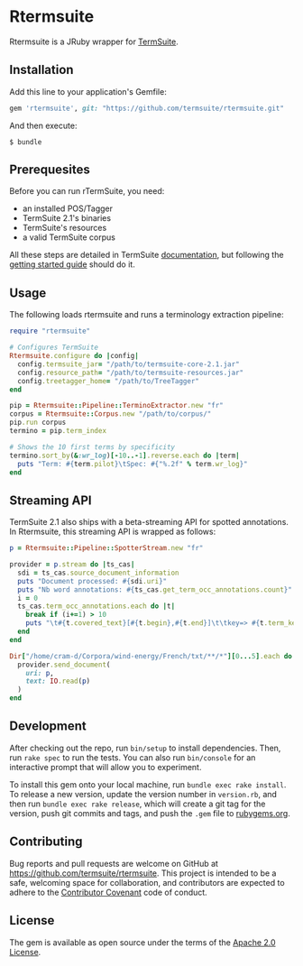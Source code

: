 # Rtermsuite

Rtermsuite is a JRuby wrapper for [TermSuite](http://termsuite.github.io/).

## Installation

Add this line to your application's Gemfile:

```ruby
gem 'rtermsuite', git: "https://github.com/termsuite/rtermsuite.git"
```

And then execute:

    $ bundle


## Prerequesites

Before you can run rTermSuite, you need:

 * an installed POS/Tagger
 * TermSuite 2.1's binaries
 * TermSuite's resources
 * a valid TermSuite corpus

All these steps are detailed in TermSuite [documentation](http://termsuite.github.io/documentation/introduction/),
but following the [getting started guide](http://termsuite.github.io/getting-started/) should do it.

## Usage

The following loads rtermsuite and runs a terminology extraction pipeline:

```ruby
require "rtermsuite"

# Configures TermSuite
Rtermsuite.configure do |config|
  config.termsuite_jar= "/path/to/termsuite-core-2.1.jar"
  config.resource_path= "/path/to/termsuite-resources.jar"
  config.treetagger_home= "/path/to/TreeTagger"
end

pip = Rtermsuite::Pipeline::TerminoExtractor.new "fr"
corpus = Rtermsuite::Corpus.new "/path/to/corpus/"
pip.run corpus
termino = pip.term_index

# Shows the 10 first terms by specificity
termino.sort_by(&:wr_log)[-10..-1].reverse.each do |term|
  puts "Term: #{term.pilot}\tSpec: #{"%.2f" % term.wr_log}"
end
```

## Streaming API

TermSuite 2.1 also ships with a beta-streaming API for spotted annotations.
In Rtermsuite, this streaming API is wrapped as follows:

``` ruby
p = Rtermsuite::Pipeline::SpotterStream.new "fr"

provider = p.stream do |ts_cas|
  sdi = ts_cas.source_document_information
  puts "Document processed: #{sdi.uri}"
  puts "Nb word annotations: #{ts_cas.get_term_occ_annotations.count}"
  i = 0
  ts_cas.term_occ_annotations.each do |t|
    break if (i+=1) > 10
    puts "\t#{t.covered_text}[#{t.begin},#{t.end}]\t\tkey=> #{t.term_key}"
  end
end

Dir["/home/cram-d/Corpora/wind-energy/French/txt/**/*"][0...5].each do |p|
  provider.send_document(
    uri: p,
    text: IO.read(p)
  )
end
```

## Development

After checking out the repo, run `bin/setup` to install dependencies. Then, run `rake spec` to run the tests. You can also run `bin/console` for an interactive prompt that will allow you to experiment.

To install this gem onto your local machine, run `bundle exec rake install`. To release a new version, update the version number in `version.rb`, and then run `bundle exec rake release`, which will create a git tag for the version, push git commits and tags, and push the `.gem` file to [rubygems.org](https://rubygems.org).

## Contributing

Bug reports and pull requests are welcome on GitHub at https://github.com/termsuite/rtermsuite. This project is intended to be a safe, welcoming space for collaboration, and contributors are expected to adhere to the [Contributor Covenant](http://contributor-covenant.org) code of conduct.


## License

The gem is available as open source under the terms of the [Apache 2.0 License](http://www.apache.org/licenses/).
